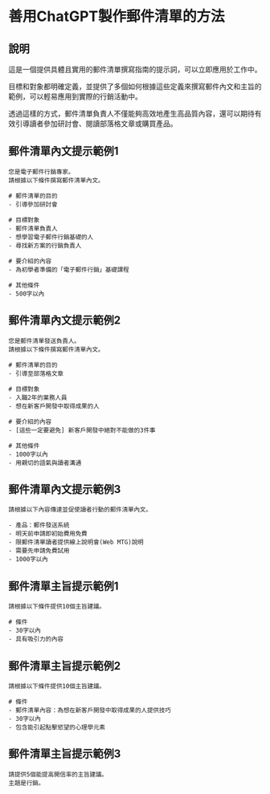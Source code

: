 # 善用ChatGPT製作郵件清單的方法

## 說明
這是一個提供具體且實用的郵件清單撰寫指南的提示詞，可以立即應用於工作中。

目標和對象都明確定義，並提供了多個如何根據這些定義來撰寫郵件內文和主旨的範例，可以輕易應用到實際的行銷活動中。

透過這樣的方式，郵件清單負責人不僅能夠高效地產生高品質內容，還可以期待有效引導讀者參加研討會、閱讀部落格文章或購買產品。

## 郵件清單內文提示範例1
```plaintext
您是電子郵件行銷專家。
請根據以下條件撰寫郵件清單內文。

# 郵件清單的目的
- 引導參加研討會

# 目標對象
- 郵件清單負責人
- 想學習電子郵件行銷基礎的人
- 尋找新方案的行銷負責人

# 要介紹的內容
- 為初學者準備的「電子郵件行銷」基礎課程

# 其他條件
- 500字以內
```

## 郵件清單內文提示範例2
```plaintext
您是郵件清單發送負責人。
請根據以下條件撰寫郵件清單內文。

# 郵件清單的目的
- 引導至部落格文章

# 目標對象
- 入職2年的業務人員
- 想在新客戶開發中取得成果的人

# 要介紹的內容
- [這些一定要避免] 新客戶開發中絕對不能做的3件事

# 其他條件
- 1000字以內
- 用親切的語氣與讀者溝通
```

## 郵件清單內文提示範例3
```plaintext
請根據以下內容傳達並促使讀者行動的郵件清單內文。

- 產品：郵件發送系統
- 明天前申請即初始費用免費
- 限郵件清單讀者提供線上說明會(Web MTG)說明
- 需要先申請免費試用
- 1000字以內
```

## 郵件清單主旨提示範例1
```plaintext
請根據以下條件提供10個主旨建議。

# 條件
- 30字以內
- 具有吸引力的內容
```

## 郵件清單主旨提示範例2
```plaintext
請根據以下條件提供10個主旨建議。

# 條件
- 郵件清單內容：為想在新客戶開發中取得成果的人提供技巧
- 30字以內
- 包含能引起點擊慾望的心理學元素
```

## 郵件清單主旨提示範例3
```plaintext
請提供5個能提高開信率的主旨建議。
主題是行銷。
```